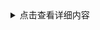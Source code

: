 <details>
<summary>点击查看详细内容</summary>
 <p> - 测试 测试测试
测试 测试测试测试 测试测试测试 测试测试测试 测试测试测试 测试测试
 测试 测试测试
测试 测试测试测试 测试测试测试 测试测试测试 测试测试测试 测试测试 测试 测试测试
测试 测试测试测试 测试测试测试 测试测试测试 测试测试测试 测试测试 测试 测试测试
测试 测试测试测试 测试测试测试 测试测试测试 测试测试测试 测试测试 测试 测试测试
测试 测试测试测试 测试测试测试 测试测试测试 测试测试测试 测试测试 测试 测试测试
测试 测试测试测试 测试测试测试 测试测试测试 测试测试测试 测试测试 测试 测试测试
测试 测试测试测试 测试测试测试 测试测试测试 测试测试测试 测试测试 测试 测试测试
测试 测试测试测试 测试测试测试 测试测试测试 测试测试测试 测试测试 测试 测试测试
测试 测试测试测试 测试测试测试 测试测试测试 测试测试测试 测试测试 测试 测试测试
测试 测试测试测试 测试测试测试 测试测试测试 测试测试测试 测试测试 测试 测试测试
测试 测试测试测试 测试测试测试 测试测试测试 测试测试测试 测试测试
- 测试 测试测试
测试 测试测试测试 测试测试测试 测试测试测试 测试测试测试 测试测试
 测试 测试测试
测试 测试测试测试 测试测试测试 测试测试测试 测试测试测试 测试测试 测试 测试测试
测试 测试测试测试 测试测试测试 测试测试测试 测试测试测试 测试测试 测试 测试测试
测试 测试测试测试 测试测试测试 测试测试测试 测试测试测试 测试测试 测试 测试测试
测试 测试测试测试 测试测试测试 测试测试测试 测试测试测试 测试测试 测试 测试测试
测试 测试测试测试 测试测试测试 测试测试测试 测试测试测试 测试测试 测试 测试测试
测试 测试测试测试 测试测试测试 测试测试测试 测试测试测试 测试测试 测试 测试测试
测试 测试测试测试 测试测试测试 测试测试测试 测试测试测试 测试测试 测试 测试测试
测试 测试测试测试 测试测试测试 测试测试测试 测试测试测试 测试测试 测试 测试测试
测试 测试测试测试 测试测试测试 测试测试测试 测试测试测试 测试测试 测试 测试测试
测试 测试测试测试 测试测试测试 测试测试测试 测试测试测试 测试测试- 测试 测试测试
测试 测试测试测试 测试测试测试 测试测试测试 测试测试测试 测试测试
 测试 测试测试
测试 测试测试测试 测试测试测试 测试测试测试 测试测试测试 测试测试 测试 测试测试
测试 测试测试测试 测试测试测试 测试测试测试 测试测试测试 测试测试 测试 测试测试
测试 测试测试测试 测试测试测试 测试测试测试 测试测试测试 测试测试 测试 测试测试
测试 测试测试测试 测试测试测试 测试测试测试 测试测试测试 测试测试 测试 测试测试
测试 测试测试测试 测试测试测试 测试测试测试 测试测试测试 测试测试 测试 测试测试
测试 测试测试测试 测试测试测试 测试测试测试 测试测试测试 测试测试 测试 测试测试
测试 测试测试测试 测试测试测试 测试测试测试 测试测试测试 测试测试 测试 测试测试
测试 测试测试测试 测试测试测试 测试测试测试 测试测试测试 测试测试 测试 测试测试
测试 测试测试测试 测试测试测试 测试测试测试 测试测试测试 测试测试 测试 测试测试
测试 测试测试测试 测试测试测试 测试测试测试 测试测试测试 测试测试
</p>
</details>